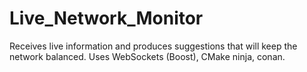 # Live_Network_Monitor
Receives live information and produces suggestions that will keep the network balanced. Uses WebSockets (Boost), CMake ninja, conan.
